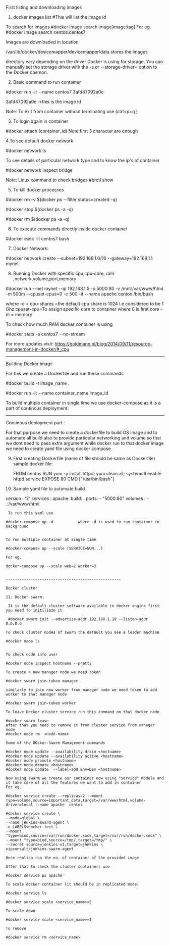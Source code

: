 First listing and downloading images

1. docker images list                  #This will list the image id

To search for images
#docker image search image[image:tag]
For eg.
#docker image search centos:centos7

Images are downloaded in location 

/var/lib/docker/devicemapper/devicemapper/data stores the images

directory vary depending on the driver Docker is using for storage. 
You can manually set the storage driver with the -s or --storage-driver= option to the Docker daemon. 

2. Basic command to run container 

#docker run -it --name centos7 3afd47092a0e

3afd47092a0e ->this is the image id

Note: To exit from container without terminating use  (ctrl+p+q  )

3. To login again in container

#docker attach (container_id)        Note:first 3 character are enough


4.To see default docker network 

#docker network ls

To see details of particular network type and to know the ip's of container

#docker network inspect bridge

Note: Linux command to check bridges
#brctl show

5. To kill docker processes

#docker rm -v $(docker ps --filter status=created -q)

#docker stop $(docker ps -a -q)

#docker rm $(docker ps -a -q)

6. To execute commands directly inside docker container 

#docker exec -it centos7 bash

7. Docker Network:

#docker network create --subnet=192.168.1.0/16 --gateway=192.168.1.1  mynet


8. Running Docker with specific cpu,cpu-core, ram ,network,volume,port,memory

#docker run --net mynet --ip 192.168.1.5 -p 5000:80 -v /mnt:/var/www/html  -m 500m --cpuset-cpus=0 -c 500 -it --name apache  centos /bin/bash


where -c = cpu-shares =the default cpu share is 1024 i.e considered to be 1 Ghz 
cpuset-cpu=To assign specific core to container where 0 is first core
-m = memory

To check how much RAM docker container is using

#docker stats -a centos7 --no-stream


For more updates visit:
https://goldmann.pl/blog/2014/09/11/resource-management-in-docker/#_cpu


--------------------------------------------

Building Docker image 

For this we create a Dockerfile and run these commands 

#docker build -t image_name  .

#docker run -it --name container_name  image_id


To build multiple container in single time we use docker-compose as it is a part of continous deployment.

--------------------------------------------
Continous deployment part :

For that purpose we need to create a dockerfile to build OS image
and to automate all build also to provide particular networking and volume so that we dont need to pass
extra argument while docker run to that docker image 
we need to create yaml file using docker compose 

9. First creating Dockerfile (name of file should be same as Dockerfile)
    sample docker file:
    
    FROM centos
    RUN yum -y install httpd; yum clean all; systemctl enable httpd.service
    EXPOSE 80
    CMD ["/usr/bin/bash"]
    
 10. Sample yaml file to automate build 
    
version : '2'
services :
    apache:
        build: .
        ports:
            - "5000:80"
        volumes :
            - .:/var/www/html
           
    
     To run this yaml use
         
    #docker-compose up -d           where -d is used to run container in background
    
    
    To run multiple container at single time
    
    #docker-compose up --scale [SERVICE=NUM...]
    
    For eg.
    
    docker-compose up --scale web=2 worker=3

    
    ---------------------------------------------------
    
    Docker cluster
    
    11. Docker swarm: 
     
     It is the default cluster software available in docker engine first you need to initiliaze it 
     
     #docker swarm init --advertise-addr 192.168.1.10 --listen-addr 0.0.0.0
    
    To check cluster nodes of swarn the default you see a leader machine 
    
    #docker node ls
    
      
    To check node info user
    
    #docker node inspect hostname --pretty
      
    To create a new manager node we need token 
    
    #docker swarm join-token manager
    
    similarly to join new worker from manager node we need token to add worker to that manager node
    
    #docker swarm join-token worker    
    
    To leave Docker cluster service run this command on that docker node
    
    #docker swarm leave
    After that you need to remove it from cluster service from manager node
    #docker node rm  <node-name>
    
    Some of the DOcker-Swarm Management commands
    
    #docker node update --availability drain <hostname>
    #docker node update --availability active <hostname>
    #docker node promote <hostname>
    #docker node demote <hostname>
    #docker node update  --label-add Env=Dev <hostname>
    
    Now using swarm we create our container now using "service" module and it take care of all the features we want to add in container 
    For eg.
    
    #docker service create --replicas=2 --mount type=volume,source=important_data,target=/var/www/html,volume-driver=local --name apache  centos 
    
    #docker service create \
	--mode=global \
	--name jenkins-swarm-agent \
	-e LABELS=docker-test \
	--mount "type=bind,source=/var/run/docker.sock,target=/var/run/docker.sock" \
	--mount "type=bind,source=/tmp/,target=/tmp/" \
	--secret source=jenkins-v1,target=jenkins \
	vipconsult/jenkins-swarm-agent
    
    Here replica run the no. of container of the provided image
    
    After that to check the cluster containers use
    
    #docker service ps apache
    
    To scale docker container (it should be in replicated mode)
    
    #docker service ls
    
    #docker service scale <service_name>=5 
    
    To scale down
    
    #docker service scale <service_name>=1 
    
    To remove
    
    #docker service rm <service_name>
    
    
             
